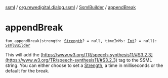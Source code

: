 [ssml](../../index.md) / [org.rewedigital.dialog.ssml](../index.md) / [SsmlBuilder](index.md) / [appendBreak](./append-break.md)

# appendBreak

`fun appendBreak(strength: `[`Strength`](../-strength/index.md)`? = null, timeInMs: `[`Int`](https://kotlinlang.org/api/latest/jvm/stdlib/kotlin/-int/index.html)`? = null): `[`SsmlBuilder`](index.md)

This will add the  [https://www.w3.org/TR/speech-synthesis11/#S3.2.3](https://www.w3.org/TR/speech-synthesis11/#S3.2.3) tag to the SSML string.
You can either choose to set a [Strength](../-strength/index.md), a time in milliseconds or the default for the break.

